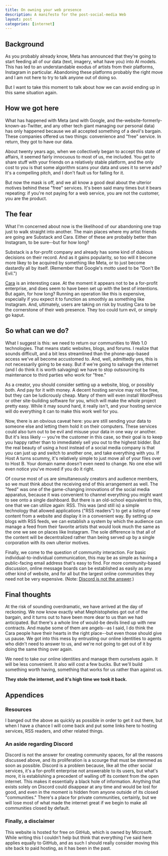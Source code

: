 ```yaml
---
title: On owning your web presence
description: A manifesto for the post-social-media Web
layout: post
categories: [internet]
---
```


## Background 
As you probably already know, Meta has announced that they're going to start feeding all of our data (text,
imagery, what have you) into AI models. This has led to an understandable exodus of artists from their 
platforms, Instagram in particular. Abandoning these platforms probably the right move and I am not here 
to try to talk anyone out of doing so.

But I want to take this moment to talk about how we can avoid ending up in this same situation again.

## How we got here

What has happened with Meta (and with Google, and the-website-formerly-known-as-Twitter, and any 
other tech giant managing our personal data) has only happened because we all accepted something of a
devil's bargain. These companies offered us two things: convenience and "free" service. 
In return, they got to have our data.

About twenty years ago, when we collectively began to accept this state of affairs, it seemed 
fairly innocuous to most of us, me included. You get to share stuff with your friends on a relatively stable 
platform, and the only cost to you is that some algorithm scans your data and uses it to serve ads? 
It's a compelling pitch, and I don't fault us for falling for it.

But now the mask is off, and we all know a good deal about the ulterior motives behind these "free" services. 
It's been said many times but it bears repeating: if you're not paying for a web service, you
are not the customer, you are the product.

## The fear

What I'm concerned about now is the likelihood of our abandoning one trap just to walk straight into 
another. The main places where my artist friends are going are Substack and Cara. Either of these are probably
better than Instagram, to be sure--but for how long? 

Substack is a for-profit company and already has some
kind of dubious decisions on their record. And as it gains popularity, so too will it become more likey
to be acquired by something like Meta, or to just become dastardly all by itself. (Remember that Google's
motto used to be "Don't Be Evil.") 

[Cara](https://cara.app/explore) is an interesting case. At the moment it appears not to be a for-profit enterprise, and does seem to have been set up with the best of intentions. But again, for how long?
Running an operation like this is expensive, especially if you expect it to function as smoothly as 
something like Instagram. And, ultimately, users are taking on risk by trusting Cara to be the cornerstone 
of their web presence. They too could turn evil, or simply go kaput.

## So what can we do?

What I suggest is this: we need to return our communities to Web 1.0 technologies. That means static websites,
blogs, and forums. I realize that sounds difficult, and a bit less streamlined than the phone-app-based access we've
all become accustomed to. And, well, admittedly yes, this is not necessarily going to be easy. But if we're 
going to salvage the internet (and I do think it is worth salvaging) we have to stop outsourcing its 
maintenance to third parties who work for "free."

As a creator, you should consider setting up a website, blog, or possibly both. And pay for it
with money. A decent hosting service may not be free, but they can be ludicrously cheap. Many of them will even 
install WordPress or other site-building software for you, which will make the whole project pretty easy. While 
it may sound hard, it really isn't, and your hosting service will do everything it can to make this work well for you.

Now, there is an obvious caveat here: you are still sending your data to someone else and letting them hold it
on their computers. These services could also turn out to be evil and misuse your data in one way or another. 
But it's less likely -- you're the customer in this case, so their goal is to keep you happy rather than to 
immediately sell you out to the highest bidder. But the real beauty of using a host instead of a social media 
company is that you can just up and switch to another one, and take everything with you. If Host A turns scummy,
it's relatively simple to just move all of your files over to Host B. Your domain name doesn't even need to 
change. No one else will even notice you've moved if you do it right. 

Of course most of us are simultaneously creators and audience members, so we must think about the receiving end of 
this arrangement as well. The "feed" was one of the game-changing innovations of the social media apparatus, 
because it was convenient to channel everything you might want to see onto a single dashboard. But there is an 
old-school equivalent to this, one that we can utilize again: RSS. This was (and still is) a simple 
technology that allowed applications ("RSS readers") to get a listing of new content from a website and display it in a 
convenient way. By setting up blogs with RSS feeds, we can 
establish a system by which the audience can manage a feed from their favorite artists that would look much 
the same as the one we see on places like Instagram. The sole difference is that all of the content will be
decentralized rather than being served up by a single corporation with its own ulterior motives. 

Finally, we come to the question of community interaction. For basic individual-to-individual communication, this may be as simple as having a public-facing email address that's easy to find. For more community-based discussion, online message boards can be established as easily as any other kind of website, and for all but the largest online communities they need not be very expensive. (Note: [Discord is not the answer](#an-aside-regarding-discord).) 

## Final thoughts

At the risk of sounding overdramatic, we have arrived at the day of reckoning. We now know exactly what 
Mephistopheles got out of the bargain, and it turns out to have been more dear to us than we had anticipated.
But there's a whole line of would-be devils lined up with new contracts. And maybe some of them are angels--as I said, I do think the Cara people have their hearts in the right place--but even those should give us
pause. We got into this mess by entrusting our online identities to agents who didn't need to answer to us,
and we're not going to get out of it by doing the same thing over again. 

We need to take our online identities and manage them ourselves again. It will be less convenient. It also 
will cost a few bucks. But we'll build something worth having, something that works for us rather than against us. 

**They stole the internet, and it's high time we took it back.**

## Appendices

### Resources

I banged out the above as quickly as possible in order to get it out there, but when
I have a chance I will come back and put some links here to hosting services, RSS readers,
and other related things. 

### An aside regarding Discord

Discord is not the answer for creating community spaces, for all the reasons discussed above, and its proliferation is a scourge that must be stemmed as 
soon as possible. Discord is a problem because, like all the other social services, it's a for-profit 
enterprise not answerable to its users, but what's more, it is establishing a precedent of walling off its content from the open internet. This makes it essentially a black hole of information. Anything 
that exists solely on Discord could disappear at any time and would be lost for good, and even in the moment is 
hidden from
anyone outside of its closed "communities." There's a place for private communities, certainly, but we will
lose most of what made the internet great if we begin to make all communities closed by default.

### Finally, a disclaimer

This website is hosted for free on GitHub, which is owned by Microsoft. While writing this 
I couldn't help but think that everything I've said here applies equally to GitHub, and as 
such I should really consider moving this site back to paid hosting, as it has been in the 
past.